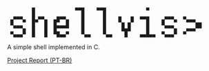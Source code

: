 ```                                                               
        █             ▀▀█    ▀▀█             ▀                 
  ▄▄▄   █ ▄▄    ▄▄▄     █      █    ▄   ▄  ▄▄▄     ▄▄▄   ▄     
 █   ▀  █▀  █  █▀  █    █      █    ▀▄ ▄▀    █    █   ▀   ▀▀▀▄▄
  ▀▀▀▄  █   █  █▀▀▀▀    █      █     █▄█     █     ▀▀▀▄   ▄▄▄▀▀
 ▀▄▄▄▀  █   █  ▀█▄▄▀    ▀▄▄    ▀▄▄    █    ▄▄█▄▄  ▀▄▄▄▀  ▀     
```                                                                                               
                                                   
A simple shell implemented in C.

[Project Report (PT-BR)](https://drive.google.com/file/d/1hTDjv8je0wFV89WiFk7C4iJqPb2nHZv5/view?usp=sharing)
